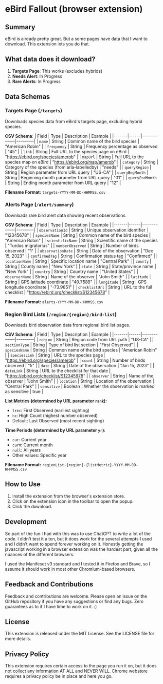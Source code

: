 # eBird Fallout (browser extension)

## Summary

eBird is already pretty great. But a some pages have data that I want to download. This extension lets you do that.

## What data does it download?

1. **Targets Page**: This works (excludes hybrids)
2. **Needs Alert**: In Progress
3. **Rare Alerts**: In Progress

## Data Schemas

### Targets Page (`/targets`)
Downloads species data from eBird's targets page, excluding hybrid species.

**CSV Schema:**
| Field | Type | Description | Example |
|-------|------|-------------|---------|
| `name` | String | Common name of the bird species | "American Robin" |
| `frequency` | String | Frequency percentage as observed | "45" |
| `link` | String | Full URL to the species page on eBird | "https://ebird.org/species/amerob" |
| `mapUrl` | String | Full URL to the species map on eBird | "https://ebird.org/map/amerob" |
| `category` | String | Category of the species (from aria-labelledby) | "needs" |
| `queryRegion` | String | Region parameter from URL query | "US-CA" |
| `queryBegMonth` | String | Beginning month parameter from URL query | "01" |
| `queryEndMonth` | String | Ending month parameter from URL query | "12" |

**Filename Format:** `targets-YYYY-MM-DD-HHMMSS.csv`

### Alerts Page (`/alert/summary`)
Downloads rare bird alert data showing recent observations.

**CSV Schema:**
| Field | Type | Description | Example |
|-------|------|-------------|---------|
| `observationId` | String | Unique observation identifier | "12345678" |
| `speciesName` | String | Common name of the bird species | "American Robin" |
| `scientificName` | String | Scientific name of the species | "Turdus migratorius" |
| `numberObserved` | String | Number of birds observed | "1" |
| `observationDate` | String | Date of the observation | "Dec 15, 2023" |
| `confirmedTag` | String | Confirmation status tag | "Confirmed" |
| `locationName` | String | Specific location name | "Central Park" |
| `county` | String | County name | "New York" |
| `state` | String | State/province name | "New York" |
| `country` | String | Country name | "United States" |
| `observerName` | String | Name of the observer | "John Smith" |
| `latitude` | String | GPS latitude coordinate | "40.7589" |
| `longitude` | String | GPS longitude coordinate | "-73.9851" |
| `checklistUrl` | String | URL to the full checklist | "https://ebird.org/checklist/S12345678" |

**Filename Format:** `alerts-YYYY-MM-DD-HHMMSS.csv`

### Region Bird Lists (`/region/{region}/bird-list`)
Downloads bird observation data from regional bird list pages.

**CSV Schema:**
| Field | Type | Description | Example |
|-------|------|-------------|---------|
| `region` | String | Region code from URL path | "US-CA" |
| `sectionType` | String | Type of bird list section | "First Observed" |
| `speciesName` | String | Common name of the bird species | "American Robin" |
| `speciesLink` | String | URL to the species page | "https://ebird.org/species/amerob" |
| `count` | String | Number of birds observed | "5" |
| `date` | String | Date of the observation | "Jan 15, 2023" |
| `dateLink` | String | URL to the checklist for that date | "https://ebird.org/checklist/S12345678" |
| `observer` | String | Name of the observer | "John Smith" |
| `location` | String | Location of the observation | "Central Park" |
| `sensitive` | Boolean | Whether the observation is marked as sensitive | true |

**List Metrics (determined by URL parameter `rank`):**
- `lrec`: First Observed (earliest sighting)
- `hc`: High Count (highest number observed)
- Default: Last Observed (most recent sighting)

**Time Periods (determined by URL parameter `yr`):**
- `cur`: Current year
- `curM`: Current month
- `null`: All years
- Other values: Specific year

**Filename Format:** `regionList-{region}-{listMetric}-YYYY-MM-DD-HHMMSS.csv`

## How to Use

1. Install the extension from the browser's extension store.
2. Click on the extension icon in the toolbar to open the popup.
3. Click the download.

## Development

So part of the fun I had with this was to use ChatGPT to write a lot of the code. I didn't test it a ton, but it does work for the several attempts I used and I didn't want to spend forever working on it. Honestly getting the javascript working in a browser extension was the hardest part, given all the nuances of the different browsers.

I used the Manifeset v3 standard and I tested it in Firefox and Brave, so I assume it should work in most other Chromium-based browsers.

## Feedback and Contributions

Feedback and contributions are welcome. Please open an issue on the GitHub repository if you have any suggestions or find any bugs. Zero guarantees as to if I have time to work on it. :)

## License

This extension is released under the MIT License. See the LICENSE file for more details.

## Privacy Policy

This extension requires certain access to the page you run it on, but it does not collect any information AT ALL and NEVER WILL. Chrome webstore requires a privacy policy be in place and here you go.